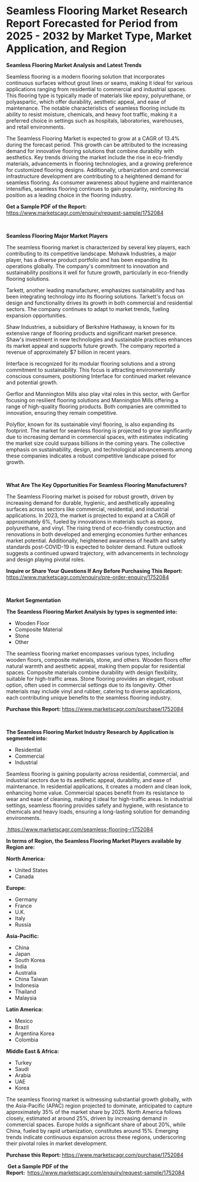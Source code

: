 <p><h1>Seamless Flooring Market Research Report Forecasted for Period from 2025 -  2032 by Market Type, Market Application, and Region</h1></p><p><strong>Seamless Flooring Market Analysis and Latest Trends</strong></p>
<p><p>Seamless flooring is a modern flooring solution that incorporates continuous surfaces without grout lines or seams, making it ideal for various applications ranging from residential to commercial and industrial spaces. This flooring type is typically made of materials like epoxy, polyurethane, or polyaspartic, which offer durability, aesthetic appeal, and ease of maintenance. The notable characteristics of seamless flooring include its ability to resist moisture, chemicals, and heavy foot traffic, making it a preferred choice in settings such as hospitals, laboratories, warehouses, and retail environments.</p><p>The Seamless Flooring Market is expected to grow at a CAGR of 13.4% during the forecast period. This growth can be attributed to the increasing demand for innovative flooring solutions that combine durability with aesthetics. Key trends driving the market include the rise in eco-friendly materials, advancements in flooring technologies, and a growing preference for customized flooring designs. Additionally, urbanization and commercial infrastructure development are contributing to a heightened demand for seamless flooring. As consumer awareness about hygiene and maintenance intensifies, seamless flooring continues to gain popularity, reinforcing its position as a leading choice in the flooring industry.</p></p>
<p><strong>Get a Sample PDF of the Report:&nbsp;</strong> <a href="https://www.marketscagr.com/enquiry/request-sample/1752084?utm_campaign=2039&utm_medium=2&utm_source=Github&utm_content=ia&utm_term=17042025&utm_id=seamless-flooring">https://www.marketscagr.com/enquiry/request-sample/1752084</a></p>
<p>&nbsp;</p>
<p><strong>Seamless Flooring Major Market Players</strong></p>
<p><p>The seamless flooring market is characterized by several key players, each contributing to its competitive landscape. Mohawk Industries, a major player, has a diverse product portfolio and has been expanding its operations globally. The company's commitment to innovation and sustainability positions it well for future growth, particularly in eco-friendly flooring solutions.</p><p>Tarkett, another leading manufacturer, emphasizes sustainability and has been integrating technology into its flooring solutions. Tarkett's focus on design and functionality drives its growth in both commercial and residential sectors. The company continues to adapt to market trends, fueling expansion opportunities.</p><p>Shaw Industries, a subsidiary of Berkshire Hathaway, is known for its extensive range of flooring products and significant market presence. Shaw's investment in new technologies and sustainable practices enhances its market appeal and supports future growth. The company reported a revenue of approximately $7 billion in recent years.</p><p>Interface is recognized for its modular flooring solutions and a strong commitment to sustainability. This focus is attracting environmentally conscious consumers, positioning Interface for continued market relevance and potential growth.</p><p>Gerflor and Mannington Mills also play vital roles in this sector, with Gerflor focusing on resilient flooring solutions and Mannington Mills offering a range of high-quality flooring products. Both companies are committed to innovation, ensuring they remain competitive.</p><p>Polyflor, known for its sustainable vinyl flooring, is also expanding its footprint. The market for seamless flooring is projected to grow significantly due to increasing demand in commercial spaces, with estimates indicating the market size could surpass billions in the coming years. The collective emphasis on sustainability, design, and technological advancements among these companies indicates a robust competitive landscape poised for growth.</p></p>
<p>&nbsp;</p>
<p><strong>What Are The Key Opportunities For Seamless Flooring Manufacturers?</strong></p>
<p><p>The Seamless Flooring market is poised for robust growth, driven by increasing demand for durable, hygienic, and aesthetically appealing surfaces across sectors like commercial, residential, and industrial applications. In 2023, the market is projected to expand at a CAGR of approximately 6%, fueled by innovations in materials such as epoxy, polyurethane, and vinyl. The rising trend of eco-friendly construction and renovations in both developed and emerging economies further enhances market potential. Additionally, heightened awareness of health and safety standards post-COVID-19 is expected to bolster demand. Future outlook suggests a continued upward trajectory, with advancements in technology and design playing pivotal roles.</p></p>
<p><strong>Inquire or Share Your Questions If Any Before Purchasing This Report:</strong> <a href="https://www.marketscagr.com/enquiry/pre-order-enquiry/1752084?utm_campaign=2039&utm_medium=2&utm_source=Github&utm_content=ia&utm_term=17042025&utm_id=seamless-flooring">https://www.marketscagr.com/enquiry/pre-order-enquiry/1752084</a></p>
<p>&nbsp;</p>
<p><strong>Market Segmentation</strong></p>
<p><strong>The Seamless Flooring Market Analysis by types is segmented into:</strong></p>
<p><ul><li>Wooden Floor</li><li>Composite Material</li><li>Stone</li><li>Other</li></ul></p>
<p><p>The seamless flooring market encompasses various types, including wooden floors, composite materials, stone, and others. Wooden floors offer natural warmth and aesthetic appeal, making them popular for residential spaces. Composite materials combine durability with design flexibility, suitable for high-traffic areas. Stone flooring provides an elegant, robust option, often used in commercial settings due to its longevity. Other materials may include vinyl and rubber, catering to diverse applications, each contributing unique benefits to the seamless flooring industry.</p></p>
<p><strong>Purchase this Report:&nbsp;</strong><a href="https://www.marketscagr.com/purchase/1752084?utm_campaign=2039&utm_medium=2&utm_source=Github&utm_content=ia&utm_term=17042025&utm_id=seamless-flooring">https://www.marketscagr.com/purchase/1752084</a></p>
<p>&nbsp;</p>
<p><strong>The Seamless Flooring Market Industry Research by Application is segmented into:</strong></p>
<p><ul><li>Residential</li><li>Commercial</li><li>Industrial</li></ul></p>
<p><p>Seamless flooring is gaining popularity across residential, commercial, and industrial sectors due to its aesthetic appeal, durability, and ease of maintenance. In residential applications, it creates a modern and clean look, enhancing home value. Commercial spaces benefit from its resistance to wear and ease of cleaning, making it ideal for high-traffic areas. In industrial settings, seamless flooring provides safety and hygiene, with resistance to chemicals and heavy loads, ensuring a long-lasting solution for demanding environments.</p></p>
<p><a href="https://www.marketscagr.com/seamless-flooring-r1752084?utm_campaign=2039&utm_medium=2&utm_source=Github&utm_content=ia&utm_term=17042025&utm_id=seamless-flooring">&nbsp;https://www.marketscagr.com/seamless-flooring-r1752084</a></p>
<p><strong>In terms of Region, the Seamless Flooring Market Players available by Region are:</strong></p>
<p>
    <p> <strong> North America: </strong>
        <ul>
            <li>United States</li>
            <li>Canada</li>
        </ul>
        </p> 
    <p> <strong> Europe: </strong>
        <ul>
            <li>Germany</li>
            <li>France</li>
            <li>U.K.</li>
            <li>Italy</li>
            <li>Russia</li>
        </ul>
        </p> 
    <p> <strong> Asia-Pacific: </strong>
        <ul>
            <li>China</li>
            <li>Japan</li>
            <li>South Korea</li>
            <li>India</li>
            <li>Australia</li>
            <li>China Taiwan</li>
            <li>Indonesia</li>
            <li>Thailand</li>
            <li>Malaysia</li>
        </ul>
        </p> 
    <p> <strong> Latin America: </strong>
        <ul>
            <li>Mexico</li>
            <li>Brazil</li>
            <li>Argentina Korea</li>
            <li>Colombia</li>
        </ul>
        </p> 
    <p> <strong> Middle East & Africa: </strong>
        <ul>
            <li>Turkey</li>
            <li>Saudi</li>
            <li>Arabia</li>
            <li>UAE</li>
            <li>Korea</li>
        </ul>
    </p>
    </p>
<p><p>The seamless flooring market is witnessing substantial growth globally, with the Asia-Pacific (APAC) region projected to dominate, anticipated to capture approximately 35% of the market share by 2025. North America follows closely, estimated at around 25%, driven by increasing demand in commercial spaces. Europe holds a significant share of about 20%, while China, fueled by rapid urbanization, constitutes around 15%. Emerging trends indicate continuous expansion across these regions, underscoring their pivotal roles in market development.</p></p>
<p><strong>Purchase this Report: </strong><a href="https://www.marketscagr.com/purchase/1752084?utm_campaign=2039&utm_medium=2&utm_source=Github&utm_content=ia&utm_term=17042025&utm_id=seamless-flooring">https://www.marketscagr.com/purchase/1752084</a></p>
<p>&nbsp;<strong>Get a Sample PDF of the Report:&nbsp;&nbsp;</strong><a href="https://www.marketscagr.com/enquiry/request-sample/1752084?utm_campaign=2039&utm_medium=2&utm_source=Github&utm_content=ia&utm_term=17042025&utm_id=seamless-flooring">https://www.marketscagr.com/enquiry/request-sample/1752084</a></p>
<p><strong></strong></p>
<p><p></p><p></p><p></p></p>